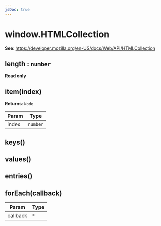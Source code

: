 ```yaml
---
jsDoc: true
---
```


<a name="htmlcollection" id="htmlcollection"></a>

# window.HTMLCollection
**See**: https://developer.mozilla.org/en-US/docs/Web/API/HTMLCollection  


<JsDocParameters/>

<a name="nodelist-length" id="nodelist-length"></a>

## length : `number`
**Read only**


<a name="nodelist-item" id="nodelist-item"></a>

## item(index)
**Returns**: `Node`  

| Param | Type |
| --- | --- |
| index | `number` | 



<a name="nodelist-keys" id="nodelist-keys"></a>

## keys()


<a name="nodelist-values" id="nodelist-values"></a>

## values()


<a name="nodelist-entries" id="nodelist-entries"></a>

## entries()


<a name="nodelist-foreach" id="nodelist-foreach"></a>

## forEach(callback)

| Param | Type |
| --- | --- |
| callback | `*` | 


